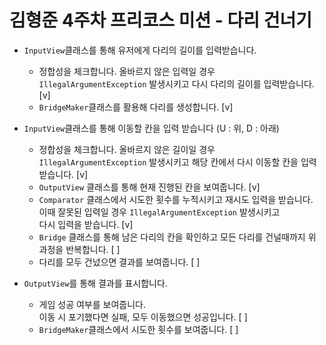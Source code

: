 # 김형준 4주차 프리코스 미션 - 다리 건너기

* `InputView`클래스를 통해 유저에게 다리의 길이를 입력받습니다.
  * 정합성을 체크합니다. 올바르지 않은 입력일 경우 `IllegalArgumentException` 발생시키고
  다시 다리의 길이를 입력받습니다. [v]
  * `BridgeMaker`클래스를 활용해 다리를 생성합니다. [v]


* `InputView`클래스를 통해 이동할 칸을 입력 받습니다 (U : 위, D : 아래)
  * 정합성을 체크합니다. 올바르지 않은 길이일 경우 `IllegalArgumentException` 발생시키고
  해당 칸에서 다시 이동할 칸을 입력 받습니다. [v]
  * `OutputView` 클래스를 통해 현재 진행된 칸을 보여줍니다. [v]
  * `Comparator` 클래스에서 시도한 횟수를 누적시키고 재시도 입력을 받습니다.  
    이때 잘못된 입력일 경우 `IllegalArgumentException` 발생시키고  
    다시 입력을 받습니다. [v]
  * `Bridge` 클래스를 통해 남은 다리의 칸을 확인하고
  모든 다리를 건널때까지 위 과정을 반복합니다. [ ]
  * 다리를 모두 건넜으면 결과를 보여줍니다. [ ]


* `OutputView`를 통해 결과를 표시합니다.
  * 게임 성공 여부를 보여줍니다.  
  이동 시 포기했다면 실패, 모두 이동했으면 성공입니다. [ ]
  * `BridgeMaker`클래스에서 시도한 횟수를 보여줍니다. [ ]
